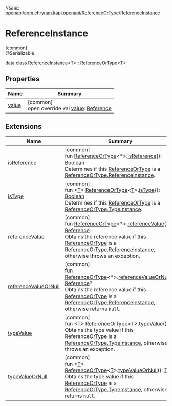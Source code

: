 //[kapi-openapi](../../../../index.md)/[com.chrynan.kapi.openapi](../../index.md)/[ReferenceOrType](../index.md)/[ReferenceInstance](index.md)

# ReferenceInstance

[common]\
@Serializable

data class [ReferenceInstance](index.md)&lt;[T](index.md)&gt; : [ReferenceOrType](../index.md)&lt;[T](index.md)&gt;

## Properties

| Name | Summary |
|---|---|
| [value](value.md) | [common]<br>open override val [value](value.md): [Reference](../../-reference/index.md) |

## Extensions

| Name | Summary |
|---|---|
| [isReference](../../is-reference.md) | [common]<br>fun [ReferenceOrType](../index.md)&lt;*&gt;.[isReference](../../is-reference.md)(): [Boolean](https://kotlinlang.org/api/latest/jvm/stdlib/kotlin/-boolean/index.html)<br>Determines if this [ReferenceOrType](../index.md) is a [ReferenceOrType.ReferenceInstance](index.md). |
| [isType](../../is-type.md) | [common]<br>fun &lt;[T](../../is-type.md)&gt; [ReferenceOrType](../index.md)&lt;[T](../../is-type.md)&gt;.[isType](../../is-type.md)(): [Boolean](https://kotlinlang.org/api/latest/jvm/stdlib/kotlin/-boolean/index.html)<br>Determines if this [ReferenceOrType](../index.md) is a [ReferenceOrType.TypeInstance](../-type-instance/index.md). |
| [referenceValue](../../reference-value.md) | [common]<br>fun [ReferenceOrType](../index.md)&lt;*&gt;.[referenceValue](../../reference-value.md)(): [Reference](../../-reference/index.md)<br>Obtains the reference value if this [ReferenceOrType](../index.md) is a [ReferenceOrType.ReferenceInstance](index.md), otherwise throws an exception. |
| [referenceValueOrNull](../../reference-value-or-null.md) | [common]<br>fun [ReferenceOrType](../index.md)&lt;*&gt;.[referenceValueOrNull](../../reference-value-or-null.md)(): [Reference](../../-reference/index.md)?<br>Obtains the reference value if this [ReferenceOrType](../index.md) is a [ReferenceOrType.ReferenceInstance](index.md), otherwise returns `null`. |
| [typeValue](../../type-value.md) | [common]<br>fun &lt;[T](../../type-value.md)&gt; [ReferenceOrType](../index.md)&lt;[T](../../type-value.md)&gt;.[typeValue](../../type-value.md)(): [T](../../type-value.md)<br>Obtains the type value if this [ReferenceOrType](../index.md) is a [ReferenceOrType.TypeInstance](../-type-instance/index.md), otherwise throws an exception. |
| [typeValueOrNull](../../type-value-or-null.md) | [common]<br>fun &lt;[T](../../type-value-or-null.md)&gt; [ReferenceOrType](../index.md)&lt;[T](../../type-value-or-null.md)&gt;.[typeValueOrNull](../../type-value-or-null.md)(): [T](../../type-value-or-null.md)?<br>Obtains the type value if this [ReferenceOrType](../index.md) is a [ReferenceOrType.TypeInstance](../-type-instance/index.md), otherwise returns `null`. |
